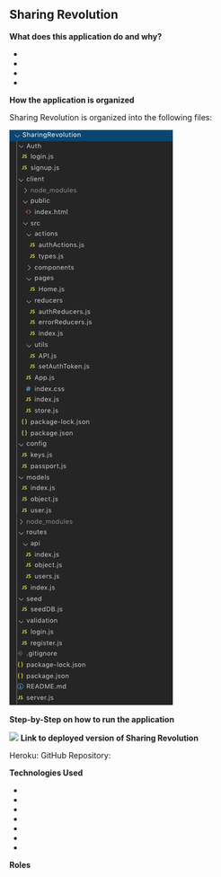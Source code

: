## Sharing Revolution

**What does this application do and why?**

* 
* 
* 
* 


**How the application is organized**

Sharing Revolution is organized into the following files: 

![root folder](images/rootfolder.png)

**Step-by-Step on how to run the application**

![](/.gif)
**Link to deployed version of Sharing Revolution**

Heroku:
GitHub Repository:

**Technologies Used** 

* 
* 
* 
* 
* 
* 
* 


**Roles**

